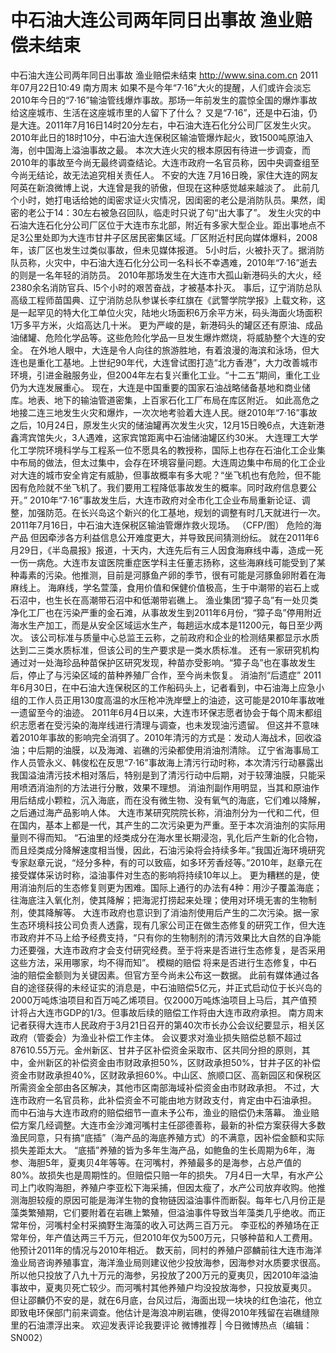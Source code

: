 # 中石油大连公司两年同日出事故 渔业赔偿未结束

中石油大连公司两年同日出事故 渔业赔偿未结束
http://www.sina.com.cn  2011年07月22日10:49  南方周末
如果不是今年“7·16”大火的提醒，人们或许会淡忘2010年今日的“7·16”输油管线爆炸事故。那场一年前发生的震惊全国的爆炸事故给这座城市、生活在这座城市里的人留下了什么？
又是“7·16”，还是中石油，仍是大连。2011年7月16日14时20分左右，中石油大连石化分公司厂区发生火灾。
2010年此日的18时10分，中石油大连保税区输油管爆炸起火，致1500吨原油入海，创中国海上溢油事故之最。
本次大连火灾的根本原因有待进一步调查，而2010年的事故至今尚无最终调查结论。大连市政府一名官员称，因中央调查组至今尚无结论，故无法追究相关责任人。
不安的大连
7月16日晚，家住大连的网友阿英在新浪微博上说，大连曾是我的骄傲，但现在这种感觉越来越淡了。
此前几个小时，她打电话给她的闺密求证火灾情况，因闺密的老公是消防队员。果然，闺密的老公于14：30左右被急召回队，临走时只说了句“出大事了”。
发生火灾的中石油大连石化分公司厂区位于大连市东北部，附近有多家大型企业。距出事地点不足3公里处即为大连市甘井子区居民密集区域。厂区附近村民向媒体爆料，2008年，该厂区也发生过类似事故，但未见媒体报道。
5小时后，火被扑灭了。据消防队员称，火灾中，中石油大连石化分公司一名科长不幸遇难，2010年“7·16”逝去的则是一名年轻的消防员。
2010年那场发生在大连市大孤山新港码头的大火，经2380余名消防官兵、l5个小时的艰苦奋战，才被基本扑灭。
事后，辽宁消防总队高级工程师苗国典、辽宁消防总队参谋长李红旗在《武警学院学报》上载文称，这是一起罕见的特大化工单位火灾，陆地火场面积6万余平方米，码头海面火场面积1万多平方米，火焰高达几十米。
更为严峻的是，新港码头的罐区还有原油、成品油储罐、危险化学品等。这些危险化学品一旦发生爆炸燃烧，将威胁整个大连的安全。
在外地人眼中，大连是令人向往的旅游胜地，有着浪漫的海滨和泳场，但大连也是重化工基地。上世纪90年代，大连曾试图打造“北方香港”，大力改善城市环境，引进金融服务业，但2004年左右复兴重化工业。“十二五”期间，重化工业仍为大连发展重心。
现在，大连是中国重要的国家石油战略储备基地和商业储库。地表、地下的输油管道密集，上百家石化工厂布局在库区附近。
如此高危之地接二连三地发生火灾和爆炸，一次次地考验着大连人民。继2010年“7·16”事故之后，10月24日，原发生火灾的储油罐再次发生火灾，12月15日晚6点，大连新港鑫湾宾馆失火，3人遇难，这家宾馆距离中石油储油罐区约30米。
大连理工大学化工学院环境科学与工程系一位不愿具名的教授称，国际上也存在石油化工企业集中布局的做法，但太过集中，会存在环境容量问题。大连周边集中布局的化工企业对大连的城市安全肯定有威胁，但事故概率有多大呢？“坐飞机也有危险，但不能因有危险就不坐飞机了。我们要用工程降低事故发生的概率。同时政府信息要公开。”
2010年“7·16”事故发生后，大连市政府对全市化工企业布局重新论证、调整，加强防范。在长兴岛这个新兴的化工基地，规划的调整有时几天就进行一次。
2011年7月16日，中石油大连保税区输油管爆炸救火现场。 （CFP/图）
危险的海产品
但因牵涉各方利益信息公开难度更大，并导致民间猜测纷纭。
就在2011年6月29日，《半岛晨报》报道，十天内，大连先后有三人因食海麻线中毒，造成一死一伤一病危。大连市友谊医院重症医学科主任董志扬称，这些海麻线可能受到了某种毒素的污染。他推测，目前是河豚鱼产卵的季节，很有可能是河豚鱼卵附着在海麻线上。
海麻线，学名萱藻，食用价值和保健价值极高，生于中潮带的岩石上或石沼中，也生长在高潮带石沼中和低潮带岩礁上。
渔业集团“獐子岛”有一处贝类净化工厂也在污染严重的金石滩，从事故发生到2011年6月份，“獐子岛”停用附近海水生产加工，而是从安全区域运水生产，每趟运水成本是11200元，每日至少两次。
该公司标准与质量中心总监王云称，之前政府和企业的检测结果都显示水质达到二三类水质标准，但该公司的生产要求是一类水质标准。
还有一家研究机构通过对一处海珍品种苗保护区研究发现，种苗亦受影响。“獐子岛”也在事故发生后，停止了与污染区域的苗种养殖厂合作，至今尚未恢复。
消油剂“后遗症”
2011年6月30日，在中石油大连保税区的工作船码头上，记者看到，中石油海上应急小组的工作人员正用130度高温的水压枪冲洗岸壁上的油迹，这可能是2010年事故唯一遗留至今的油迹。
2011年6月4日以来，大连市环保志愿者协会于每个周末都组织志愿者在受污染的海岸线进行清理与调查，也未发现油污遗留。
但这并不意味着2010年事故的影响完全消弭了。2010年清污的方式是：发动人海战术，回收溢油；中后期的油膜，以及海滩、岩礁的污染都使用消油剂清除。
辽宁省海事局工作人员管永义、韩俊松在反思“7·16”事故海上清污行动时称，本次清污行动暴露出我国溢油清污技术相对落后，特别是到了清污行动中后期，对于较薄油膜，只能采用喷洒消油剂的方法进行分散，效果不理想。
消油剂副作用明显，当其和原油作用后结成小颗粒，沉入海底，而在没有微生物、没有氧气的海底，它们难以降解，之后通过海产品影响人体。
大连市某研究院院长称，消油剂分为一代和二代，但在国内，基本上都是一代，其产生的二次污染更为严重。至于本次消油剂的实际用量则不得而知。
“石油里的烃类成分在海水里长期浸泡，乳化后产生新的化合物，而且烃类成分降解速度相当慢，因此，石油污染将会持续多年。”我国近海环境研究专家赵章元说，“烃分多种，有的可以致癌，如多环芳香烃等。”2010年，赵章元在接受媒体采访时称，溢油事件对生态的影响将持续10年以上。
更为糟糕的是，使用消油剂后的生态修复则更为困难。国际上通行的办法有4种：用沙子覆盖海底；往海底注入氧化剂，使其降解；把海泥打捞起来处理；使用对环境无害的生物制剂，使其降解等。
大连市政府也意识到了消油剂使用后产生的二次污染。据一家生态环境科技公司负责人透露，现有几家公司正在做生态修复的研究工作，但大连市政府并不马上给予经费支持，“只有你的生物制剂的清污效果比大自然的自净能力还要强，大连市政府才会支付研究经费。至于将来是否进行生态修复，是否采用这些方法，采用哪家，均不得而知”。
模糊的赔偿
将来是否进行生态修复，中石油的赔偿金额则为关键因素。但官方至今尚未公布这一数据。
此前有媒体通过各自的途径获得的未经证实的消息是，中石油赔偿5亿元，并正式启动位于长兴岛的2000万吨炼油项目和百万吨乙烯项目。仅2000万吨炼油项目上马后，其产值预计将占大连市GDP的1/3。但事故后续的赔偿工作将由大连市政府承担。
南方周末记者获得大连市人民政府于3月21日召开的第40次市长办公会议纪要显示，相关区政府（管委会）为渔业补偿工作主体。
会议要求对渔业损失赔偿总额不超过87610.55万元。金州新区、甘井子区补偿资金采取市、区共同分担的原则，其中，金州新区的补偿资金由市财政承担50%，区财政承担50%，甘井子区的补偿资金市财政承担40%，区财政承担60%。中山区、旅顺口区、高新园区和保税区所需资金全部由各区解决，其他市区南部海域补偿资金由市财政承担。
不过，大连市政府一名官员称，此补偿资金不可能由地方财政支付，肯定由中石油承担。
而中石油与大连市政府的赔偿细节一直未予公布，渔业的赔偿仍未落幕。
渔业赔偿方案几经调整。大连市金沙滩河嘴村主任邵德善称，最新的补偿方案获得大多数渔民同意，只有搞“底插”（海产品的海底养殖方式）的不满意，因补偿金额和实际损失差距太大。
“底插”养殖的皆为多年生海产品，如鲍鱼的生长周期为6年，海参、海胆5年，夏夷贝4年等等。在河嘴村，养殖最多的是海参，占总产值的80%。故损失也是周期性的。但赔偿只赔一年的损失。
7月4日一大早，有水产公司上门收购海胆，养殖户李亚松下海采捕，但因太瘦了，水产公司放弃收购。他推测海胆较瘦的原因可能是海洋生物的食物链因溢油事件而断裂。每年七八月份正是藻类繁殖期，它们要附着在岩礁上繁殖，但溢油事件导致当年藻类几乎绝收。而正常年份，河嘴村全村采摘野生海藻的收入可达两三百万元。
李亚松的养殖场在正常年份，年产值达两三千万元，但2010年仅为500万元，只够种苗和人工费用。他预计2011年的情况与2010年相近。
数天前，同村的养殖户邵麟前往大连市海洋渔业局咨询养殖事宜，海洋渔业局则建议他少投放海参，因海参对水质要求很高。所以他只投放了八九十万元的海参，另投放了200万元的夏夷贝，因2010年溢油事故中，夏夷贝死亡较少。而河嘴村其他养殖户均没投放海参，只投放夏夷贝。
但让邵麟仍不安的是，就在6月底，台风过后，海面出现一块块的红色油花，他立即致电环保部门前来调查。他估计是海浪冲刷岩礁，使得2010年残留在岩礁缝隙里的石油漂浮出来。
欢迎发表评论我要评论
微博推荐 | 今日微博热点（编辑：SN002）

